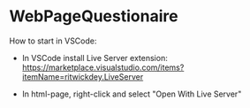 # WebPageQuestionaire

How to start in VSCode:
* In VSCode install Live Server extension: https://marketplace.visualstudio.com/items?itemName=ritwickdey.LiveServer

* In html-page, right-click and select "Open With Live Server"
